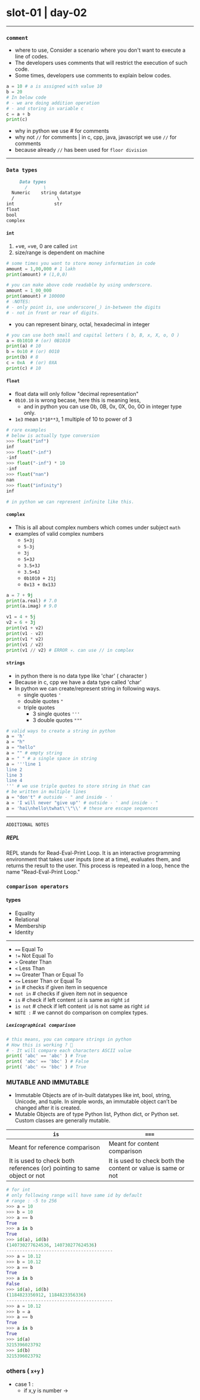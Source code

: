 # slot-01 | day-02

---

### `comment`

- where to use, Consider a scenario where you don't want to execute a line of codes.
- The developers uses comments that will restrict the execution of such code.
- Some times, developers use comments to explain below codes.

```python
a = 10 # a is assigned with value 10
b = 20
# In below code 
# - we are doing addition operation
# - and storing in variable c
c = a + b
print(c)
```

- why in python we use # for comments
- why not `//` for comments | in c, cpp, java, javascript we use `//` for comments
- because already `//` has been used for `floor division`

---

### `Data types`

```md
     Data types
       /      \
  Numeric    string datatype
  /                \
int               str
float
bool
complex     
```

#### `int`

1. +ve, =ve, 0 are called `int`
1. size/range is dependent on machine

```python
# some times you want to store money information in code
amount = 1,00,000 # 1 lakh
print(amount) # (1,0,0)

# you can make above code readable by using underscore.
amount = 1_00_000
print(amount) # 100000
# 💡NOTES:
# - only point is, use underscore(_) in-between the digits
# - not in front or rear of digits.
```

- you can represent binary, octal, hexadecimal in integer

```python
# you can use both small and capital letters ( b, B, x, X, o, O )
a = 0b1010 # (or) 0B1010
print(a) # 10
b = 0o10 # (or) 0O10
print(b) # 8
c = 0xA  # (or) 0XA
print(c) # 10
```

#### `float`

- float data will only follow "decimal representation"
- `0b10.10` is wrong becase, here this is meaning less,
  - and in python you can use 0b, 0B, 0x, 0X, 0o, 0O in integer type only.
- `1e3` mean `1*10**3`, 1 multiple of 10 to power of 3

```python
# rare examples
# below is actually type conversion
>>> float("inf") 
inf
>>> float("-inf")
-inf
>>> float("-inf") * 10
-inf
>>> float("nan")
nan
>>> float("infinity")
inf

# in python we can represent infinite like this.
```

#### `complex`

- This is all about complex numbers which comes under subject `math`
- examples of valid complex numbers
  - `5+3j`
  - `5-3j`
  - `3j`
  - `5+3J`
  - `3.5+3J`
  - `3.5+6J`
  - `0b1010 + 21j`
  - `0x13 + 0x13J`

```python
a = 7 + 9j
print(a.real) # 7.0
print(a.imag) # 9.0
```

```python
v1 = 4 + 5j
v2 = 6 + 3j
print(v1 + v2)
print(v1 - v2)
print(v1 * v2)
print(v1 / v2)
print(v1 // v2) # ERROR 💀. can use // in complex 
```

#### `strings`

- in python there is no data type like 'char' ( character )
- Because in c, cpp we have a data type called 'char'
- In python we can create/represent string in following ways.
  - single quotes `'`
  - double quotes `"`
  - triple quotes
    - 3 single quotes `'''`
    - 3 double quotes `"""`

```python
# valid ways to create a string in python
a = 'h'
a = "h"
a = "hello"
a = "" # empty string
a = " " # a single space in string
a = '''line 1
line 2
line 3
line 4
''' # we use triple quotes to store string in that can 
# be written in multiple lines
a = "don't" # outside - " and inside - '
a = 'I will never "give up"' # outside - ' and inside - "
a = 'hai\nhello\twhat\'\"\\' # these are escape sequences
```

---

`ADDITIONAL NOTES`

##### REPL

REPL stands for Read-Eval-Print Loop. It is an interactive programming environment that takes user inputs (one at a time), evaluates them, and returns the result to the user. This process is repeated in a loop, hence the name "Read-Eval-Print Loop."

### `comparison operators`

#### types

- Equality
- Relational
- Membership
- Identity

---

- `==` Equal To
- `!=` Not Equal To
- `>` Greater Than
- `<` Less Than
- `>=` Greater Than or Equal To
- `<=`  Lesser Than or Equal To
- `in` # checks if given item in sequence
- `not in` # checks if given item not in sequence
- `is` # check if left content `id` is same as right `id`
- `is not` # check if left content `id` is not same as right `id`
- `NOTE :` # we cannot do comparison on complex types.

##### `Lexicographical comparison`

```python
# this means, you can compare strings in python
# How this is working ? 🤔 
# - It will compare each characters ASCII value
print( 'abc' == 'abc' ) # True
print( 'abc' == 'bbc' ) # False
print( 'abc' <= 'bbc' ) # True
```

### MUTABLE AND IMMUTABLE

- Immutable Objects are of in-built datatypes like int, bool, string, Unicode, and tuple. In simple words, an immutable object can’t be changed after it is created.
- Mutable Objects are of type Python list, Python dict, or Python set. Custom classes are generally mutable.

|`is`  |`===`  |
|---------|---------|
|Meant for reference comparison    | Meant for content comparison         |
|It is used to check both references (or) pointing to same object or not    | It is used to check both the content or value is same or not         |

```python
# for int
# only following range will have same id by default
# range : -5 to 256
>>> a = 10
>>> b = 10
>>> a == b
True
>>> a is b
True
>>> id(a), id(b)
(140730277624536, 140730277624536)
----------------------------------------
>>> a = 10.12
>>> b = 10.12
>>> a == b
True
>>> a is b
False
>>> id(a), id(b)
(1184823356912, 1184823356336)
----------------------------------------
>>> a = 10.12
>>> b = a
>>> a == b
True
>>> a is b
True
>>> id(a)
3215396023792
>>> id(b)
3215396023792
```

### others ( `x+y` )

- case 1 :
  - if x,y is number ->
